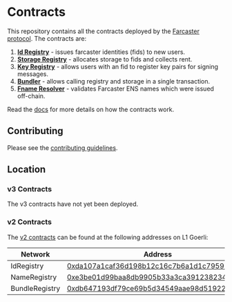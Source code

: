 # Contracts

This repository contains all the contracts deployed by the [Farcaster protocol](https://github.com/farcasterxyz/protocol). The contracts are:

1. **[Id Registry](./src/IdRegistry.sol)** - issues farcaster identities (fids) to new users.
2. **[Storage Registry](./src/StorageRegistry.sol)** - allocates storage to fids and collects rent.
3. **[Key Registry](./src/KeyRegistry.sol)** - allows users with an fid to register key pairs for signing messages.
4. **[Bundler](./src/Bundler.sol)** - allows calling registry and storage in a single transaction.
5. **[Fname Resolver](./src/FnameResolver.sol)** - validates Farcaster ENS names which were issued off-chain.

Read the [docs](docs/docs.md) for more details on how the contracts work.

## Contributing

Please see the [contributing guidelines](CONTRIBUTING.md).

## Location

### v3 Contracts

The v3 contracts have not yet been deployed.

### v2 Contracts

The [v2 contracts](https://github.com/farcasterxyz/contracts/releases/tag/v2.0.0) can be found at the following addresses on L1 Goerli:

| Network        | Address                                                                                                                      |
| -------------- | ---------------------------------------------------------------------------------------------------------------------------- |
| IdRegistry     | [0xda107a1caf36d198b12c16c7b6a1d1c795978c42](https://goerli.etherscan.io/address/0xda107a1caf36d198b12c16c7b6a1d1c795978c42) |
| NameRegistry   | [0xe3be01d99baa8db9905b33a3ca391238234b79d1](https://goerli.etherscan.io/address/0xe3be01d99baa8db9905b33a3ca391238234b79d1) |
| BundleRegistry | [0xdb647193df79ce69b5d34549aae98d519223f682](https://goerli.etherscan.io/address/0xdb647193df79ce69b5d34549aae98d519223f682) |
